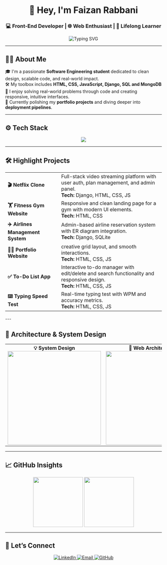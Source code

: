<h1 align="center">👋 Hey, I'm Faizan Rabbani</h1>
<h3 align="center">💻 Front-End Developer | 🌐 Web Enthusiast | 🚀 Lifelong Learner</h3> 

<div align="center">
  <img src="https://readme-typing-svg.herokuapp.com?font=Fira+Code&duration=3000&pause=1000&color=58A6FF&width=450&lines=Crafting+beautiful+web+interfaces...;Building+with+HTML%2C+CSS+%26+JavaScript;Turning+ideas+into+reality+💡" alt="Typing SVG" />
</div>


---

## 🧑‍💻 About Me

🎓 I'm a passionate **Software Engineering student** dedicated to clean design, scalable code, and real-world impact.  
🛠️ My toolbox includes **HTML, CSS, JavaScript, Django, SQL and MongoDB**  
🎯 I enjoy solving real-world problems through code and creating responsive, intuitive interfaces.  
🚧 Currently polishing my **portfolio projects** and diving deeper into **deployment pipelines**.

---

## ⚙️ Tech Stack

<p align="center">
  <img src="https://skillicons.dev/icons?i=html,css,js,python,django,mongodb,sqlite,git,github,bootstrap" />
</p>

---

## 🛠️ Highlight Projects

<table>
  <tr>
    <td><strong>🎬 Netflix Clone</strong></td>
    <td>Full-stack video streaming platform with user auth, plan management, and admin panel.  
    <br><strong>Tech:</strong> Django, HTML, CSS, JS</td>
  </tr>
  <tr>
    <td><strong>🏋️ Fitness Gym Website</strong></td>
    <td>Responsive and clean landing page for a gym with modern UI elements.  
    <br><strong>Tech:</strong> HTML, CSS</td>
  </tr>
  <tr>
    <td><strong>✈️ Airlines Management System</strong></td>
    <td>Admin-based airline reservation system with ER diagram integration.  
    <br><strong>Tech:</strong> Django, SQLite</td>
  </tr>
  <tr>
    <td><strong>👨‍🎨 Portfolio Website</strong></td>
    <td>creative grid layout, and smooth interactions.  
    <br><strong>Tech:</strong> HTML, CSS, JS</td>
  </tr>
  <tr>
    <td><strong>✅ To-Do List App</strong></td>
    <td>Interactive to-do manager with edit/delete and search functionality and responsive design.  
    <br><strong>Tech:</strong> HTML, CSS, JS</td>
  </tr>
  <tr>
    <td><strong>⌨️ Typing Speed Test</strong></td>
    <td>Real-time typing test with WPM and accuracy metrics.  
    <br><strong>Tech:</strong> HTML, CSS, JS</td>
  </tr>
</table>
---

## 🧠 Architecture & System Design

<table>
  <tr>
    <td align="center"><strong>💡 System Design</strong><br><img src="https://user-images.githubusercontent.com/11299574/128067041-6ba354c3-4772-42db-8089-3649d6c39083.png" width="300"/></td>
    <td align="center"><strong>🧱 Web Architecture</strong><br><img src="https://integrio.net/static/a7aa5f34582757f1ae8793302a6c0499/components-of-web-application-architechture.png" width="300"/></td>
  </tr>
</table>

---

## 📈 GitHub Insights

<p align="center">
  <img src="https://streak-stats.demolab.com?user=Faizan-rabbani&theme=tokyonight&hide_border=true" height="160" />
  <img src="https://github-readme-stats.vercel.app/api?username=Faizan-rabbani&show_icons=true&theme=tokyonight&hide_border=true" height="160" />
</p>

---

## 🤝 Let’s Connect

<p align="center">
  <a href="https://www.linkedin.com/in/faizan-webdev/" target="_blank">
    <img alt="LinkedIn" src="https://img.shields.io/badge/LinkedIn-Faizan%20Rabbani-blue?style=for-the-badge&logo=linkedin" />
  </a>
  <a href="mailto:faizanrabbani987@gmail.com">
    <img alt="Email" src="https://img.shields.io/badge/Email-faizanrabbani987@gmail.com-red?style=for-the-badge&logo=gmail" />
  </a>
  <a href="https://github.com/Faizan-rabbani" target="_blank">
    <img alt="GitHub" src="https://img.shields.io/badge/GitHub-Faizan--rabbani-black?style=for-the-badge&logo=github" />
  </a>
</p>
